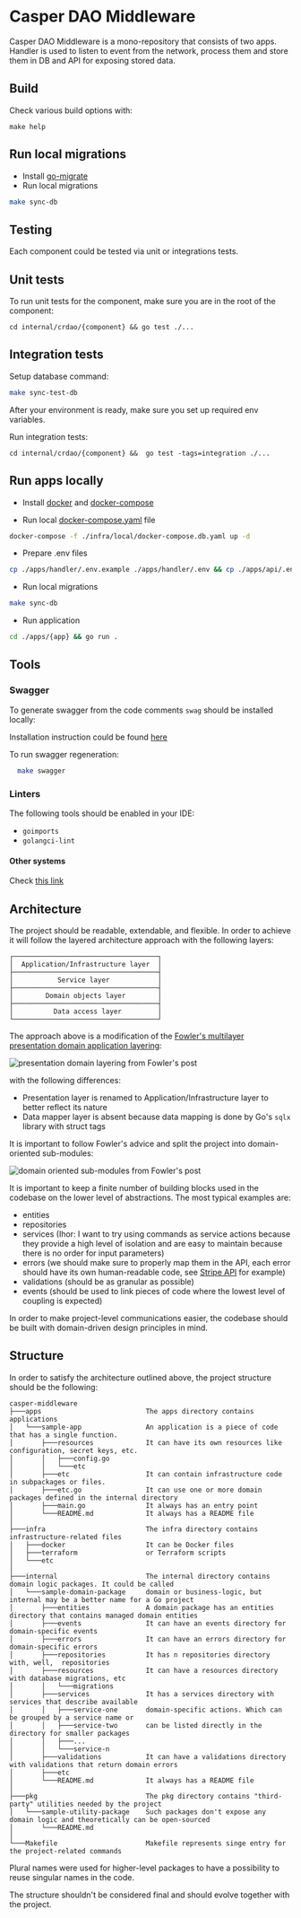 # Casper DAO Middleware

Casper DAO Middleware is a mono-repository that consists of two apps. Handler is used to listen to event from the
network, process them and store them in DB and API for exposing stored data.

## Build

Check various build options with:

```
make help
```

## Run local migrations

- Install [go-migrate](https://github.com/golang-migrate/migrate/tree/master/cmd/migrate)
- Run local migrations

```bash
make sync-db
```

## Testing

Each component could be tested via unit or integrations tests.

## Unit tests

To run unit tests for the component, make sure you are in the root of the component:

```
cd internal/crdao/{component} && go test ./...
```

## Integration tests

Setup database command:

```bash
make sync-test-db
```

After your environment is ready, make sure you set up required env variables.

Run integration tests:

```
cd internal/crdao/{component} &&  go test -tags=integration ./...
```

## Run apps locally
- Install [docker](https://docs.docker.com/compose/install/) and [docker-compose](https://docker-docs.netlify.app/compose/install/)

- Run local [docker-compose.yaml](./infra/local/docker-compose.db.yaml) file
```bash
docker-compose -f ./infra/local/docker-compose.db.yaml up -d
```

- Prepare .env files
```bash
cp ./apps/handler/.env.example ./apps/handler/.env && cp ./apps/api/.env.example ./apps/api/.env
```

- Run local migrations
```bash
make sync-db
```

- Run application
```bash
cd ./apps/{app} && go run .
```

## Tools

### Swagger

To generate swagger from the code comments `swag` should be installed locally:

Installation instruction could be found [here](https://github.com/swaggo/swag#getting-started)

To run swagger regeneration:

```bash
  make swagger
```

### Linters

The following tools should be enabled in your IDE:

- ```goimports```
- ```golangci-lint```


#### Other systems

Check [this link](https://plantuml.com/graphviz-dot)

## Architecture

The project should be readable, extendable, and flexible. In order to achieve it will follow the layered architecture
approach with the following layers:

```
┌────────────────────────────────────┐
│  Application/Infrastructure layer  │
├────────────────────────────────────┤
│           Service layer            │
├────────────────────────────────────┤
│        Domain objects layer        │
├────────────────────────────────────┤
│          Data access layer         │
└────────────────────────────────────┘
```

The approach above is a modification of
the [Fowler's multilayer presentation domain application layering](https://martinfowler.com/bliki/PresentationDomainDataLayering.html):

![presentation domain layering from Fowler's post](https://martinfowler.com/bliki/images/presentationDomainDataLayering/all_more.png)

with the following differences:

- Presentation layer is renamed to Application/Infrastructure layer to better reflect its nature
- Data mapper layer is absent because data mapping is done by Go's ```sqlx``` library with struct tags

It is important to follow Fowler's advice and split the project into domain-oriented sub-modules:

![domain oriented sub-modules from Fowler's post](https://martinfowler.com/bliki/images/presentationDomainDataLayering/all_top.png)

It is important to keep a finite number of building blocks used in the codebase on the lower level of abstractions. The
most typical examples are:

- entities
- repositories
- services (Ihor: I want to try using commands as service actions because they provide a high level of isolation and are
  easy to maintain because there is no order for input parameters)
- errors (we should make sure to properly map them in the API, each error should have its own human-readable code,
  see [Stripe API](https://stripe.com/docs/error-codes) for example)
- validations (should be as granular as possible)
- events (should be used to link pieces of code where the lowest level of coupling is expected)

In order to make project-level communications easier, the codebase should be built with domain-driven design principles
in mind.

## Structure

In order to satisfy the architecture outlined above, the project structure should be the following:

```
casper-middleware
├───apps                          The apps directory contains applications    
│   └───sample-app                An application is a piece of code that has a single function. 
│       ├───resources             It can have its own resources like configuration, secret keys, etc. 
│       │   ├───config.go         
│       │   └───etc                  
│       ├───etc                   It can contain infrastructure code in subpackages or files.
│       ├───etc.go                It can use one or more domain packages defined in the internal directory
│       ├───main.go               It always has an entry point
│       └───README.md             It always has a README file
│   
├───infra                         The infra directory contains infrastructure-related files
│   ├───docker                    It can be Docker files
│   ├───terraform                 or Terraform scripts
│   └───etc
│
├───internal                      The internal directory contains domain logic packages. It could be called 
│   └───sample-domain-package     domain or business-logic, but internal may be a better name for a Go project
│       ├───entities              A domain package has an entities directory that contains managed domain entities
│       ├───events                It can have an events directory for domain-specific events
│       ├───errors                It can have an errors directory for domain-specific errors
│       ├───repositories          It has n repositories directory with, well,  repositories
│       ├───resources             It can have a resources directory with database migrations, etc
│       │   └───migrations
│       ├───services              It has a services directory with services that describe available 
│       │   ├───service-one       domain-specific actions. Which can be grouped by a service name or 
│       │   ├───service-two       can be listed directly in the directory for smaller packages
│       │   ├───...
│       │   └───service-n
│       ├───validations           It can have a validations directory with validations that return domain errors
│       ├───etc
│       └───README.md             It always has a README file
│
├───pkg                           The pkg directory contains "third-party" utilities needed by the project
│   └───sample-utility-package    Such packages don't expose any domain logic and theoretically can be open-sourced
│       └───README.md
│
└───Makefile                      Makefile represents singe entry for the project-related commands
```

Plural names were used for higher-level packages to have a possibility to reuse singular names in the code.

The structure shouldn't be considered final and should evolve together with the project.
